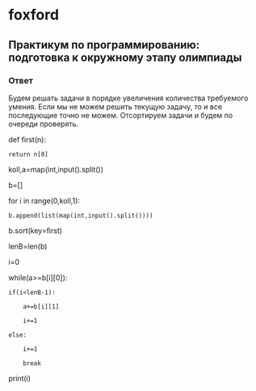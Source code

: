 # foxford
## Практикум по программированию: подготовка к окружному этапу олимпиады ##
### Ответ ###
Будем решать задачи в порядке увеличения количества требуемого умения. Если мы не можем решить текущую задачу, то и все последующие точно не можем. Отсортируем задачи и будем по очереди проверять.

def first(n):

    return n[0]

 

koll,a=map(int,input().split())

b=[]

for i in range(0,koll,1):

    b.append(list(map(int,input().split())))

b.sort(key=first)

lenB=len(b)

i=0

while(a>=b[i][0]):

    if(i<lenB-1):

        a+=b[i][1]

        i+=1

    else:

        i+=1

        break

print(i)